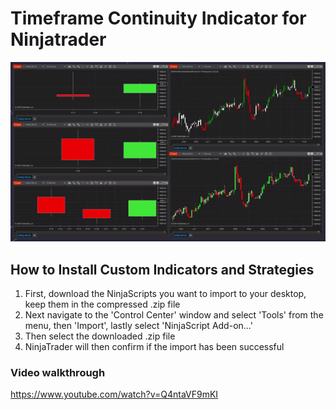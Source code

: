 # Timeframe Continuity Indicator for Ninjatrader

![](https://github.com/PhaedosAlgos/NinjaTrader/blob/main/Timeframe_Continuity/sample.gif)

## How to Install Custom Indicators and Strategies

1. First, download the NinjaScripts you want to import to your desktop, keep them in the compressed .zip file
2. Next navigate to the 'Control Center' window and select  'Tools' from the menu, then 'Import', lastly select 'NinjaScript Add-on...'
3. Then select the downloaded .zip file
4. NinjaTrader will then confirm if the import has been successful
### Video walkthrough
https://www.youtube.com/watch?v=Q4ntaVF9mKI
